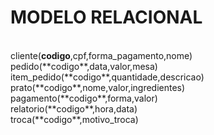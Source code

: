 <h1>MODELO RELACIONAL</h1>
<br>
cliente(<strong>codigo</strong>,cpf,forma_pagamento,nome)
<br>
pedido(**codigo**,data,valor,mesa)
<br>
item_pedido(**codigo**,quantidade,descricao)
<br>
prato(**codigo**,nome,valor,ingredientes)
<br>
pagamento(**codigo**,forma,valor)
<br>
relatorio(**codigo**,hora,data)
<br>
troca(**codigo**,motivo_troca)
